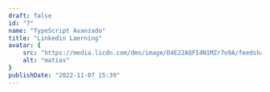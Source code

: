 ```yaml
---
draft: false
id: "7"
name: "TypeScript Avanzado"
title: "Linkedin Laerning"
avatar: {
    src: "https://media.licdn.com/dms/image/D4E22AQFI4N1MZr7o9A/feedshare-shrink_1280/0/1694554042247?e=1724284800&v=beta&t=ACd2Mg8VSRZ_hYLvt9uxmStOxjbu2SordtCMeFGJeaw",
    alt: "matias"
}
publishDate: "2022-11-07 15:39"
---
```


